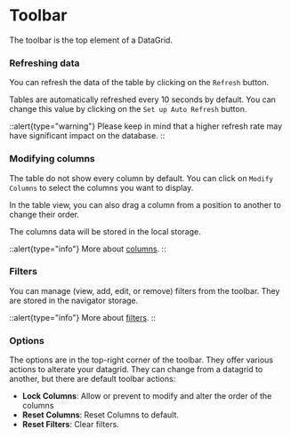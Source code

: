 # Toolbar

The toolbar is the top element of a DataGrid.

### Refreshing data

You can refresh the data of the table by clicking on the `Refresh` button.

Tables are automatically refreshed every 10 seconds by default. 
You can change this value by clicking on the `Set up Auto Refresh` button.

::alert{type="warning"}
Please keep in mind that a higher refresh rate may have significant impact on the database.
::

### Modifying columns

The table do not show every column by default. You can click on `Modify Columns` to select the columns you want to display.

In the table view, you can also drag a column from a position to another to change their order.

The columns data will be stored in the local storage.

::alert{type="info"}
More about [columns](./5.columns.md).
::

### Filters

You can manage (view, add, edit, or remove) filters from the toolbar. They are stored in the navigator storage.

::alert{type="info"}
More about [filters](./5.filtering.md).
::

### Options

The options are in the top-right corner of the toolbar. They offer various actions to alterate your datagrid. They can change from a datagrid to another, but there are default toolbar actions:
- **Lock Columns**: Allow or prevent to modify and alter the order of the columns
- **Reset Columns**: Reset Columns to default.
- **Reset Filters**: Clear filters.